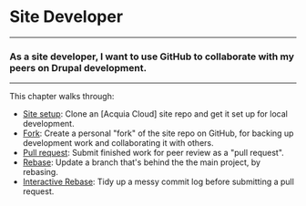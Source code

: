 Site Developer
==============

---
### As a site developer, I want to use GitHub to collaborate with my peers on Drupal development.
---

This chapter walks through:
* [Site setup](site-setup.html): Clone an [Acquia Cloud] site repo and get it
  set up for local development.
* [Fork](fork.html): Create a personal "fork" of the site repo on GitHub, for
  backing up development work and collaborating it with others.
* [Pull request](pull-request.html): Submit finished work for peer review as a "pull request".
* [Rebase](rebase.html): Update a branch that's behind the the main project, by
  rebasing.
* [Interactive Rebase](rebase-interactive.html): Tidy up a messy commit log
  before submitting a pull request.
